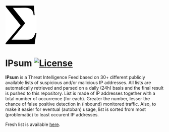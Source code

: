 ![Logo](logo.png)

# IPsum [![License](https://img.shields.io/badge/license-Public_domain-red.svg)](https://wiki.creativecommons.org/wiki/Public_domain)

**IPsum** is a Threat Intelligence Feed based on 30+ different publicly available lists of suspicious and/or malicious IP addresses. All lists are automatically retrieved and parsed on a daily (24h) basis and the final result is pushed to this repository. List is made of IP addresses together with a total number of occurrence (for each). Greater the number, lesser the chance of false positive detection in (inbound) monitored traffic. Also, to make it easier for eventual (autoban) usage, list is sorted from most (problematic) to least occurent IP addresses.

Fresh list is available [here](https://raw.githubusercontent.com/stamparm/ipsum/master/list.csv).
